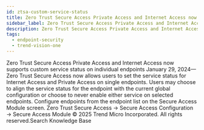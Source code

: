 ```yaml
---
id: ztsa-custom-service-status
title: Zero Trust Secure Access Private Access and Internet Access now supports custom service status on individual endpoints
sidebar_label: Zero Trust Secure Access Private Access and Internet Access now supports custom service status on individual endpoints
description: Zero Trust Secure Access Private Access and Internet Access now supports custom service status on individual endpoints
tags:
  - endpoint-security
  - trend-vision-one
---
```


 Zero Trust Secure Access Private Access and Internet Access now supports custom service status on individual endpoints January 29, 2024—Zero Trust Secure Access now allows users to set the service status for Internet Access and Private Access on single endpoints. Users may choose to align the service status for the endpoint with the current global configuration or choose to never enable either service on selected endpoints. Configure endpoints from the endpoint list on the Secure Access Module screen. Zero Trust Secure Access → Secure Access Configuration → Secure Access Module © 2025 Trend Micro Incorporated. All rights reserved.Search Knowledge Base